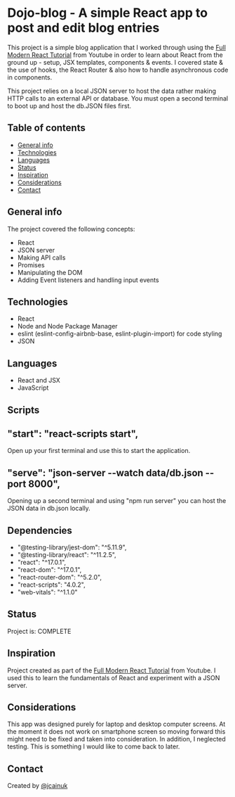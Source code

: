 # Dojo-blog - A simple React app to post and edit blog entries

This project is a simple blog application that I worked through using the [Full Modern React Tutorial](https://www.youtube.com/watch?v=j942wKiXFu8&list=PL4cUxeGkcC9gZD-Tvwfod2gaISzfRiP9d) from Youtube in order to learn about React from the ground up - setup, JSX templates, components & events. I covered state & the use of hooks, the React Router & also how to handle asynchronous code in components.

This project relies on a local JSON server to host the data rather making HTTP calls to an external API or database. You must open a second terminal to boot up and host the db.JSON files first.


## Table of contents

- [General info](#general-info)
- [Technologies](#technologies)
- [Languages](#languages)
- [Status](#status)
- [Inspiration](#inspiration)
- [Considerations](#Considerations)
- [Contact](#contact)

## General info

The project covered the following concepts:

- React
- JSON server
- Making API calls
- Promises
- Manipulating the DOM
- Adding Event listeners and handling input events


## Technologies

- React
- Node and Node Package Manager
- eslint (eslint-config-airbnb-base, eslint-plugin-import) for code styling
- JSON


## Languages

- React and JSX
- JavaScript

## Scripts

## "start": "react-scripts start",
Open up your first terminal and use this to start the application. 


## "serve": "json-server --watch data/db.json --port 8000",
Opening up a second terminal and using "npm run server" you can host the JSON data in db.json locally.

## Dependencies

-  "@testing-library/jest-dom": "^5.11.9",
-  "@testing-library/react": "^11.2.5",
-  "react": "^17.0.1",
-  "react-dom": "^17.0.1",
-  "react-router-dom": "^5.2.0",
-  "react-scripts": "4.0.2",
-  "web-vitals": "^1.1.0"

## Status

Project is: COMPLETE

## Inspiration

Project created as part of the [Full Modern React Tutorial](https://www.youtube.com/watch?v=j942wKiXFu8&list=PL4cUxeGkcC9gZD-Tvwfod2gaISzfRiP9d) from Youtube. I used this to learn the fundamentals of React and experiment with a JSON server.

## Considerations

This app was designed purely for laptop and desktop computer screens. At the moment it does not work on smartphone screen so moving forward this might need to be fixed and taken into consideration. In addition, I neglected testing. This is something I would like to come back to later.

## Contact

Created by [@jcainuk](https://twitter.com/jcainuk)










